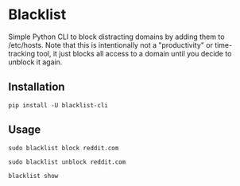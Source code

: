 # Blacklist
Simple Python CLI to block distracting domains by adding them to /etc/hosts.
Note that this is intentionally not a "productivity" or time-tracking tool, it just blocks all access to a domain until you decide to unblock it again.

## Installation
```
pip install -U blacklist-cli
```

## Usage
```
sudo blacklist block reddit.com
```

```
sudo blacklist unblock reddit.com
```

```
blacklist show
```
